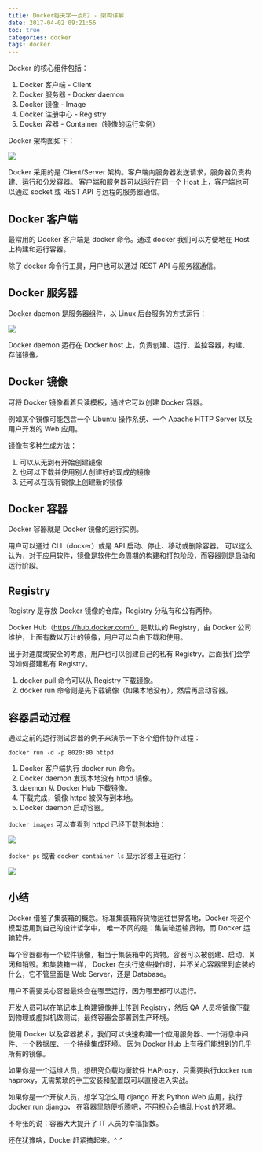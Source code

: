 ```yaml
---
title: Docker每天学一点02 - 架构详解
date: 2017-04-02 09:21:56
toc: true
categories: docker
tags: docker
---
```


Docker 的核心组件包括：

1. Docker 客户端 - Client
2. Docker 服务器 - Docker daemon
3. Docker 镜像 - Image
4. Docker 注册中心 - Registry
5. Docker 容器 - Container（镜像的运行实例）

Docker 架构图如下：

![](https://xnstatic-1253397658.file.myqcloud.com/docker04.png)

Docker 采用的是 Client/Server 架构。客户端向服务器发送请求，服务器负责构建、运行和分发容器。
客户端和服务器可以运行在同一个 Host 上，客户端也可以通过 socket 或 REST API 与远程的服务器通信。<!--more-->

## Docker 客户端

最常用的 Docker 客户端是 docker 命令。通过 docker 我们可以方便地在 Host 上构建和运行容器。

除了 docker 命令行工具，用户也可以通过 REST API 与服务器通信。

## Docker 服务器

Docker daemon 是服务器组件，以 Linux 后台服务的方式运行：

![](https://xnstatic-1253397658.file.myqcloud.com/docker05.png)

Docker daemon 运行在 Docker host 上，负责创建、运行、监控容器，构建、存储镜像。

## Docker 镜像

可将 Docker 镜像看着只读模板，通过它可以创建 Docker 容器。

例如某个镜像可能包含一个 Ubuntu 操作系统、一个 Apache HTTP Server 以及用户开发的 Web 应用。

镜像有多种生成方法：

1. 可以从无到有开始创建镜像
2. 也可以下载并使用别人创建好的现成的镜像
3. 还可以在现有镜像上创建新的镜像

## Docker 容器

Docker 容器就是 Docker 镜像的运行实例。

用户可以通过 CLI（docker）或是 API 启动、停止、移动或删除容器。
可以这么认为，对于应用软件，镜像是软件生命周期的构建和打包阶段，而容器则是启动和运行阶段。

## Registry

Registry 是存放 Docker 镜像的仓库，Registry 分私有和公有两种。

Docker Hub（https://hub.docker.com/） 是默认的 Registry，由 Docker 公司维护，上面有数以万计的镜像，用户可以自由下载和使用。

出于对速度或安全的考虑，用户也可以创建自己的私有 Registry。后面我们会学习如何搭建私有 Registry。

1. docker pull 命令可以从 Registry 下载镜像。
2. docker run 命令则是先下载镜像（如果本地没有），然后再启动容器。

## 容器启动过程

通过之前的运行测试容器的例子来演示一下各个组件协作过程：

```
docker run -d -p 8020:80 httpd
```

1. Docker 客户端执行 docker run 命令。
2. Docker daemon 发现本地没有 httpd 镜像。
3. daemon 从 Docker Hub 下载镜像。
4. 下载完成，镜像 httpd 被保存到本地。
5. Docker daemon 启动容器。

`docker images` 可以查看到 httpd 已经下载到本地：

![](https://xnstatic-1253397658.file.myqcloud.com/docker06.png)

`docker ps` 或者 `docker container ls` 显示容器正在运行：

![](https://xnstatic-1253397658.file.myqcloud.com/docker07.png)

## 小结

Docker 借鉴了集装箱的概念。标准集装箱将货物运往世界各地，Docker 将这个模型运用到自己的设计哲学中，
唯一不同的是：集装箱运输货物，而 Docker 运输软件。

每个容器都有一个软件镜像，相当于集装箱中的货物。容器可以被创建、启动、关闭和销毁。和集装箱一样，
Docker 在执行这些操作时，并不关心容器里到底装的什么，它不管里面是 Web Server，还是 Database。

用户不需要关心容器最终会在哪里运行，因为哪里都可以运行。

开发人员可以在笔记本上构建镜像并上传到 Registry，然后 QA 人员将镜像下载到物理或虚拟机做测试，最终容器会部署到生产环境。

使用 Docker 以及容器技术，我们可以快速构建一个应用服务器、一个消息中间件、一个数据库、一个持续集成环境。
因为 Docker Hub 上有我们能想到的几乎所有的镜像。

如果你是一个运维人员，想研究负载均衡软件 HAProxy，只需要执行docker run haproxy，无需繁琐的手工安装和配置既可以直接进入实战。

如果你是一个开放人员，想学习怎么用 django 开发 Python Web 应用，执行 docker run django，
在容器里随便折腾吧，不用担心会搞乱 Host 的环境。

不夸张的说：容器大大提升了 IT 人员的幸福指数。

还在犹豫啥，Docker赶紧搞起来。^_^
